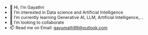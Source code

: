 - 👋 Hi, I’m Gayathri
- 👀 I’m interested in Data science and Artificial Intelligence
- 🌱 I’m currently learning Generative AI, LLM, Artificial Intelligence,...
- 💞️ I’m looking to collaborate 
- 📫 Read me on Email: gayumath99@outlook.com
  


<!---
gayusri-ds/gayusri-ds is a ✨ special ✨ repository because its `README.md` (this file) appears on your GitHub profile.
You can click the Preview link to take a look at your changes.
--->

